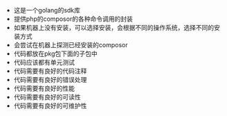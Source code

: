 - 这是一个golang的sdk库
- 提供php的composor的各种命令调用的封装
- 如果机器上没有安装，可以选择安装，会根据不同的操作系统，选择不同的安装方式
- 会尝试在机器上探测已经安装的composor
- 代码都放在pkg包下面的子包中
- 代码应该都有单元测试
- 代码需要有良好的代码注释
- 代码需要有良好的错误处理
- 代码需要有良好的性能
- 代码需要有良好的可读性
- 代码需要有良好的可维护性











